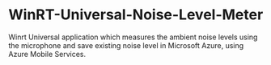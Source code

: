 WinRT-Universal-Noise-Level-Meter
=================================

Winrt Universal application which measures the ambient noise levels using the microphone and save existing noise level in Microsoft Azure, using Azure Mobile Services.
